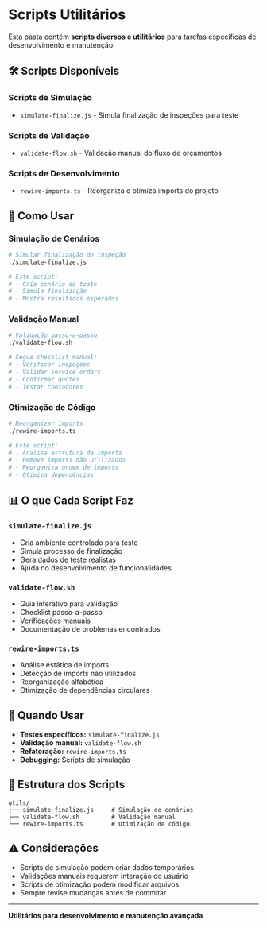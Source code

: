 # Scripts Utilitários

Esta pasta contém **scripts diversos e utilitários** para tarefas específicas de desenvolvimento e
manutenção.

## 🛠️ Scripts Disponíveis

### Scripts de Simulação

- `simulate-finalize.js` - Simula finalização de inspeções para teste

### Scripts de Validação

- `validate-flow.sh` - Validação manual do fluxo de orçamentos

### Scripts de Desenvolvimento

- `rewire-imports.ts` - Reorganiza e otimiza imports do projeto

## 🚀 Como Usar

### Simulação de Cenários

```bash
# Simular finalização de inspeção
./simulate-finalize.js

# Este script:
# - Cria cenário de teste
# - Simula finalização
# - Mostra resultados esperados
```

### Validação Manual

```bash
# Validação passo-a-passo
./validate-flow.sh

# Segue checklist manual:
# - Verificar inspeções
# - Validar service orders
# - Confirmar quotes
# - Testar contadores
```

### Otimização de Código

```bash
# Reorganizar imports
./rewire-imports.ts

# Este script:
# - Analisa estrutura de imports
# - Remove imports não utilizados
# - Reorganiza ordem de imports
# - Otimiza dependências
```

## 📊 O que Cada Script Faz

### `simulate-finalize.js`

- Cria ambiente controlado para teste
- Simula processo de finalização
- Gera dados de teste realistas
- Ajuda no desenvolvimento de funcionalidades

### `validate-flow.sh`

- Guia interativo para validação
- Checklist passo-a-passo
- Verificações manuais
- Documentação de problemas encontrados

### `rewire-imports.ts`

- Análise estática de imports
- Detecção de imports não utilizados
- Reorganização alfabética
- Otimização de dependências circulares

## 🎯 Quando Usar

- **Testes específicos:** `simulate-finalize.js`
- **Validação manual:** `validate-flow.sh`
- **Refatoração:** `rewire-imports.ts`
- **Debugging:** Scripts de simulação

## 📁 Estrutura dos Scripts

```
utils/
├── simulate-finalize.js     # Simulação de cenários
├── validate-flow.sh         # Validação manual
└── rewire-imports.ts        # Otimização de código
```

## ⚠️ Considerações

- Scripts de simulação podem criar dados temporários
- Validações manuais requerem interação do usuário
- Scripts de otimização podem modificar arquivos
- Sempre revise mudanças antes de commitar

---

**Utilitários para desenvolvimento e manutenção avançada**
